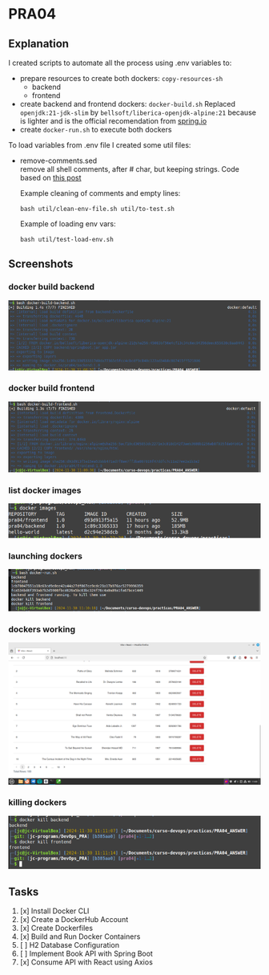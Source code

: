 # PRA04

## Explanation

I created scripts to automate all the process using .env variables to:  
- prepare resources to create both dockers: `copy-resources-sh`
    - backend
    - frontend
- create backend and frontend dockers: `docker-build.sh`
    Replaced `openjdk:21-jdk-slim` by `bellsoft/liberica-openjdk-alpine:21` because is lighter and is the official recomendation from [spring.io](https://spring.io/quickstart)
- create `docker-run.sh` to execute both dockers

To load variables from .env file I created some util files:
- remove-comments.sed  
    remove all shell comments, after # char, but keeping strings. Code based on [this post](https://sleeplessbeastie.eu/2012/11/07/how-to-remove-comments-from-a-shell-script/)

    Example cleaning of comments and empty lines:
    ```
    bash util/clean-env-file.sh util/to-test.sh
    ```

    Example of loading env vars:
    ```
    bash util/test-load-env.sh
    ```

## Screenshots

### docker build backend
![docker build backend](img/pra04/01-build-backend.png)

### docker build frontend
![docker build frontend](img/pra04/02-build-frontend.png)

### list docker images
![list docker images](img/pra04/02--docker-images.png)

### launching dockers
![launching dockers](img/pra04/03-launch-dockers.png)

### dockers working
![dockers working](img/pra04/04-web-working.png)

### killing dockers
![killing dockers](img/pra04/05-killing-dockers.png)


## Tasks

1. [x] Install Docker CLI
2. [x] Create a DockerHub Account
3. [x] Create Dockerfiles
4. [x] Build and Run Docker Containers
5. [ ] H2 Database Configuration
6. [ ] Implement Book API with Spring Boot
7. [x] Consume API with React using Axios

